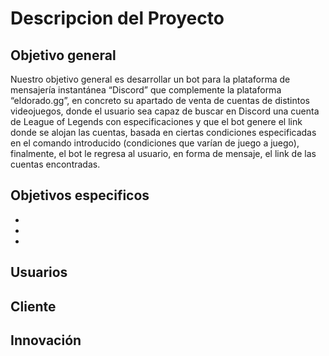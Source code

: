 # Descripcion del Proyecto

## Objetivo general
Nuestro objetivo general es desarrollar un bot para la plataforma de mensajería instantánea “Discord” que complemente la plataforma “eldorado.gg”, en concreto su apartado de venta de cuentas de distintos videojuegos, donde el usuario sea capaz de buscar en Discord una cuenta de League of Legends con especificaciones y que el bot genere el link donde se alojan las cuentas, basada en ciertas condiciones especificadas en el comando introducido (condiciones que varían de juego a juego), finalmente, el bot le regresa al usuario, en forma de mensaje, el link de las cuentas encontradas.


## Objetivos especificos
-
-
-

## Usuarios

## Cliente

## Innovación
